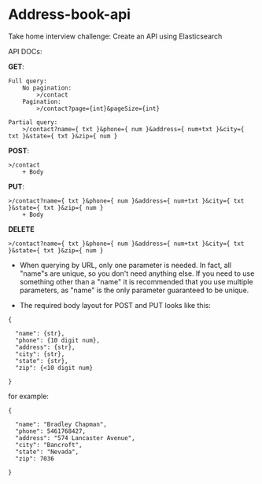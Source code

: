 # Address-book-api
Take home interview challenge: Create an API using Elasticsearch


API DOCs:
  

**GET**:

    Full query:
        No pagination:
            >/contact
        Pagination:
            >/contact?page={int}&pageSize={int}

    Partial query:
        >/contact?name={ txt }&phone={ num }&address={ num+txt }&city={ txt }&state={ txt }&zip={ num }

**POST**:

    >/contact
        + Body

**PUT**:

    >/contact?name={ txt }&phone={ num }&address={ num+txt }&city={ txt }&state={ txt }&zip={ num } 
        + Body

**DELETE**

    >/contact?name={ txt }&phone={ num }&address={ num+txt }&city={ txt }&state={ txt }&zip={ num } 


 - When querying by URL, only one parameter is needed.  In fact, all "name"s are unique, so you don't need anything else.
If you need to use something other than a "name" it is recommended that you use multiple parameters, as "name" is the only
parameter guaranteed to be unique.


 - The required body layout for POST and PUT looks like this:
  ```
  {

    "name": {str},
    "phone": {10 digit num},
    "address": {str},
    "city": {str},
    "state": {str},
    "zip": {<10 digit num}

  }
  ```

  for example:
  ```
  {

    "name": "Bradley Chapman",
    "phone": 5461768427,
    "address": "574 Lancaster Avenue",
    "city": "Bancroft",
    "state": "Nevada",
    "zip": 7036

  }
  ```